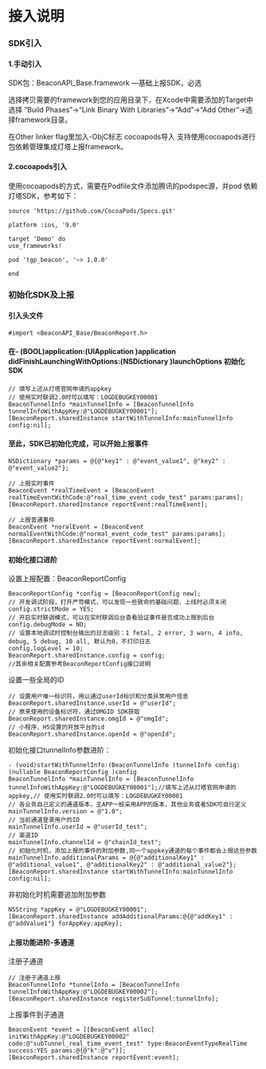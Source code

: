 # 接入说明

### SDK引入

#### 1.手动引入

SDK包：BeaconAPI_Base.framework —基础上报SDK，必选 

选择拷贝需要的framework到您的应用目录下，在Xcode中需要添加的Target中选择 ”Build Phases”->“Link Binary With Libraries”->“Add”->“Add Other”→选择framework目录。

在Other linker flag里加入-ObjC标志 cocoapods导入 支持使用cocoapods进行包依赖管理集成灯塔上报framework。 

#### 2.cocoapods引入
使用cocoapods的方式，需要在Podfile文件添加腾讯的podspec源，并pod 依赖灯塔SDK，参考如下：

```
source 'https://github.com/CocoaPods/Specs.git'

platform :ios, '9.0'

target 'Demo' do
use_frameworks! 

pod 'tgp_beacon', '~> 1.0.0'

end
```

### 初始化SDK及上报

#### 引入头文件
```
#import <BeaconAPI_Base/BeaconReport.h>
```

#### 在- (BOOL)application:(UIApplication )application didFinishLaunchingWithOptions:(NSDictionary )launchOptions 初始化SDK
```
// 填写上述从灯塔官网申请的appkey
// 使用实时联调2.0时可以填写：LOGDEBUGKEY00001
BeaconTunnelInfo *mainTunnelInfo = [BeaconTunnelInfo tunnelInfoWithAppKey:@"LOGDEBUGKEY00001"];
[BeaconReport.sharedInstance startWithTunnelInfo:mainTunnelInfo config:nil];
```

#### 至此，SDK已初始化完成，可以开始上报事件
```
NSDictionary *params = @{@"key1" : @"event_value1", @"key2" : @"event_value2"};

// 上报实时事件
BeaconEvent *realTimeEvent = [BeaconEvent realTimeEventWithCode:@"real_time_event_code_test" params:params];
[BeaconReport.sharedInstance reportEvent:realTimeEvent];

// 上报普通事件
BeaconEvent *noralEvent = [BeaconEvent normalEventWithCode:@"normal_event_code_test" params:params];
[BeaconReport.sharedInstance reportEvent:normalEvent];
```

#### 初始化接口进阶

设置上报配置：BeaconReportConfig

```
BeaconReportConfig *config = [BeaconReportConfig new];
// 开发调试阶段，打开严苛模式，可以发现一些致命的基础问题，上线时必须关闭
config.strictMode = YES;
// 开启实时联调模式，可以在实时联调后台查看验证事件是否成功上报到后台
config.debugMode = NO;
// 设置本地调试时控制台输出的日志级别：1 fetal, 2 error, 3 warn, 4 info, debug, 5 debug, 10 all, 默认为0，不打印日志
config.logLevel = 10;
BeaconReport.sharedInstance.config = config;
//其余相关配置参考BeaconReportConfig接口说明
```

设置一些全局的ID

```
// 设置用户唯一标识符，用以通过userId标识和分类异常用户信息
BeaconReport.sharedInstance.userId = @"userId";
// 原来使用的设备标识符，通过OMGID SDK获取
BeaconReport.sharedInstance.omgId = @"omgId";
// 小程序、H5设置的开放平台的id
BeaconReport.sharedInstance.openId = @"openId";
```

初始化接口tunnelInfo参数进阶：
```
- (void)startWithTunnelInfo:(BeaconTunnelInfo )tunnelInfo config:(nullable BeaconReportConfig )config
BeaconTunnelInfo *mainTunnelInfo = [BeaconTunnelInfo tunnelInfoWithAppKey:@"LOGDEBUGKEY00001"];//填写上述从灯塔官网申请的appkey,// 使用实时联调2.0时可以填写：LOGDEBUGKEY00001
// 各业务自己定义的通道版本，主APP一般采用APP的版本，其他业务或者SDK可自行定义
mainTunnelInfo.version = @"1.0";
// 当前通道登录用户的ID
mainTunnelInfo.userId = @"userId_test";
// 渠道ID
mainTunnelInfo.channelId = @"chainId_test";
// 初始化时机，添加上报的事件的附加参数,同一个appkey通道的每个事件都会上报这些参数
mainTunnelInfo.additionalParams = @{@"additionalKey1" : @"additional_value1", @"additionalKey2" : @"additional_value2"};
[BeaconReport.sharedInstance startWithTunnelInfo:mainTunnelInfo config:nil];
```

非初始化时机需要追加附加参数
```
NSString *appKey = @"LOGDEBUGKEY00001"; 
[BeaconReport.sharedInstance addAdditionalParams:@{@"addKey1" : @"addValue1"} forAppKey:appKey];
```

#### 上报功能进阶-多通道

注册子通道
```
// 注册子通道上报
BeaconTunnelInfo *tunnelInfo = [BeaconTunnelInfo tunnelInfoWithAppKey:@"LOGDEBUGKEY00002"];
[BeaconReport.sharedInstance registerSubTunnel:tunnelInfo];
```

上报事件到子通道
```
BeaconEvent *event = [[BeaconEvent alloc] initWithAppKey:@"LOGDEBUGKEY00002" code:@"subTunnel_real_time_event_test" type:BeaconEventTypeRealTime success:YES params:@{@"k":@"v"}];
[BeaconReport.sharedInstance reportEvent:event];
```
